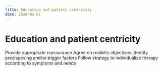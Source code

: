 ```yaml
---
title: Education and patient centricity
date: 2024-01-01
---
```

# Education and patient centricity

Provide appropriate reassurance
Agree on realistic objectives
Identify predisposing and/or trigger factors
Follow strategy to individualize therapy according to symptoms and needs
